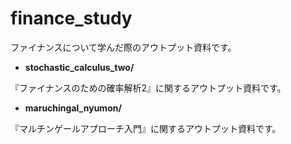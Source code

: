 # finance_study
ファイナンスについて学んだ際のアウトプット資料です。

- **stochastic_calculus_two/**  

『ファイナンスのための確率解析2』に関するアウトプット資料です。

- **maruchingal_nyumon/**

『マルチンゲールアプローチ入門』に関するアウトプット資料です。
